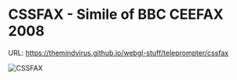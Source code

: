 # CSSFAX - Simile of BBC CEEFAX 2008

URL: https://themindvirus.github.io/webgl-stuff/teleprompter/cssfax

![CSSFAX](https://github.com/themindvirus/webgl-stuff/blob/main/teleprompter/CSSFAX.PNG)